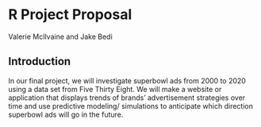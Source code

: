 # R Project Proposal
Valerie McIlvaine and Jake Bedi
## Introduction

In our final project, we will investigate superbowl ads from 2000 to 2020 using a data set from Five Thirty Eight. We will make a website or application that displays trends of brands’ advertisement strategies over time and use predictive modeling/ simulations to anticipate which direction superbowl ads will go in the future.
